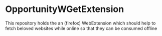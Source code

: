 # OpportunityWGetExtension
This repository holds the an (firefox) WebExtension which should help to fetch beloved websites while online so that they can be consumed offline